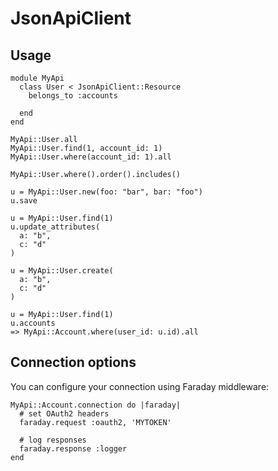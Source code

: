 # JsonApiClient

## Usage

```
module MyApi
  class User < JsonApiClient::Resource
    belongs_to :accounts

  end
end

MyApi::User.all
MyApi::User.find(1, account_id: 1)
MyApi::User.where(account_id: 1).all

MyApi::User.where().order().includes()

u = MyApi::User.new(foo: "bar", bar: "foo")
u.save

u = MyApi::User.find(1)
u.update_attributes(
  a: "b",
  c: "d"
)

u = MyApi::User.create(
  a: "b",
  c: "d"
)

u = MyApi::User.find(1)
u.accounts
=> MyApi::Account.where(user_id: u.id).all
```

## Connection options

You can configure your connection using Faraday middleware:

```
MyApi::Account.connection do |faraday|
  # set OAuth2 headers
  faraday.request :oauth2, 'MYTOKEN'

  # log responses
  faraday.response :logger
end
```